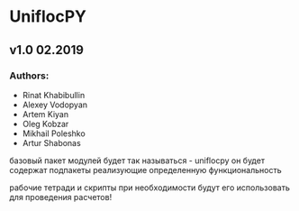 # UniflocPY #

## v1.0 02.2019 ##

### Authors:
* Rinat Khabibullin
* Alexey Vodopyan
* Artem Kiyan
* Oleg Kobzar
* Mikhail Poleshko
* Artur Shabonas

базовый пакет модулей будет так называться - uniflocpy 
он будет содержат подпакеты реализующие определенную функциональность

рабочие тетради и скрипты при необходимости будут его использовать для проведения расчетов!

